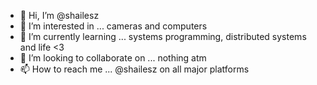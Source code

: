- 👋 Hi, I’m @shailesz
- 👀 I’m interested in ... cameras and computers
- 🌱 I’m currently learning ... systems programming, distributed systems and life <3
- 💞️ I’m looking to collaborate on ... nothing atm
- 📫 How to reach me ... @shailesz on all major platforms

<!---
shailesz/shailesz is a ✨ special ✨ repository because its `README.md` (this file) appears on your GitHub profile.
You can click the Preview link to take a look at your changes.
--->
